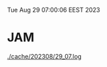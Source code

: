 Tue Aug 29 07:00:06 EEST 2023
# JAM
<a href='./cache/202308/29_07.log'>./cache/202308/29_07.log</a>
